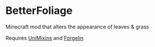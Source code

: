 BetterFoliage
=============

Minecraft mod that alters the appearance of leaves & grass

Requires [UniMixins](https://github.com/LegacyModdingMC/UniMixins) and [Forgelin](https://github.com/GTNewHorizons/Forgelin)
